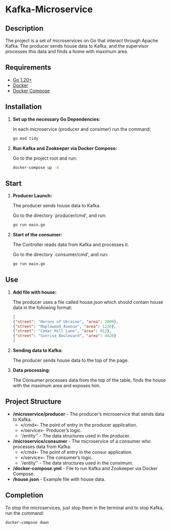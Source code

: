 # Kafka-Microservice

## Description
The project is a set of microservices on Go that interact through Apache Kafka. The producer sends house data to Kafka, and the supervisor processes this data and finds a home with maximum area.

## Requirements
- [Go 1.20+](https://golang.org/doc/go1.20)
- [Docker](https://www.docker.com/)
- [Docker Compose](https://docs.docker.com/compose/)

## Installation

1. **Set up the necessary Go Dependencies:**

    In each microservice (producer and conximer) run the command:

    ```bash
    go mod tidy
    ```

2. **Run Kafka and Zookeeper via Docker Compose:**

    Go to the project root and run:

    ```bash
    docker-compose up -d
    ```

## Start

1. **Producer Launch:**

    The producer sends house data to Kafka.

    Go to the directory `producer/cmd', and run:

    ```bash
    go run main.go
    ```

2. **Start of the consumer:**

    The Controller reads data from Kafka and processes it.

    Go to the directory `consumer/cmd', and run:

    ```bash
    go run main.go
    ```

## Use

1. **Add file with house:**

    The producer uses a file called house.json which should contain house data in the following format:

    ```json
    [
    {"street": "Heroes of Ukraine", "area": 2000},
    {"street": "Maplewood Avenue", "area": 1220},
    {"street": "Cedar Hill Lane", "area": 912},
    {"street": "Sunrise Boulevard", "area": 4420}
    ]
    ```

2. **Sending data to Kafka:**

    The producer sends house data to the top of the page.

3. **Data processing:**

    The Consumer processes data from the top of the table, finds the house with the maximum area and exposes him.

## Project Structure

- **/microservice/producer** - The producer’s microservice that sends data to Kafka.
  - «/cmd»- The point of entry in the producer application.
  - «/service»- Producer’s logic.
  - '/entity'' - The data structures used in the producer.
- **/microservice/consumer** - The microservice of a consumer who processes data from Kafka.
  - «/cmd»- The point of entry in the consur application.
  - «/service»- The consumer’s logic.
  - '/entity'' - The data structures used in the conximum.
- **/docker-compose.yml** - File to run Kafka and Zookeeper via Docker Compose.
- **/house.json** - Example file with house data.

## Completion

To stop the microservices, just stop them in the terminal and to stop Kafka, run the command:

```bash
docker-compose down
```
